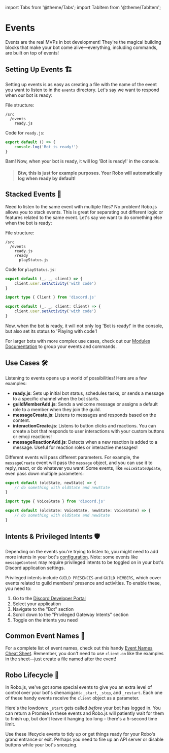 import Tabs from '@theme/Tabs';
import TabItem from '@theme/TabItem';

# Events

Events are the real MVPs in bot development! They're the magical building blocks that make your bot come alive—everything, including commands, are built on top of events!

## Setting Up Events 🏗️

Setting up events is as easy as creating a file with the name of the event you want to listen to in the `events` directory. Let's say we want to respond when our bot is ready:

File structure:

```
/src
  /events
    ready.js
```

Code for `ready.js`:

```javascript title="/src/events/ready.js"
export default () => {
	console.log('Bot is ready!')
}
```

Bam! Now, when your bot is ready, it will log 'Bot is ready!' in the console.

> #### **Btw, this is just for example purposes.** Your Robo will automatically log when ready by default!

## Stacked Events 🥞

Need to listen to the same event with multiple files? No problem! Robo.js allows you to stack events. This is great for separating out different logic or features related to the same event. Let's say we want to do something else when the bot is ready:

File structure:

```
/src
  /events
    ready.js
    /ready
      playStatus.js
```

Code for `playStatus.js`:
<Tabs groupId="examples-script">
<TabItem value="js" label="Javascript">

```javascript title="src/events/ready/playStatus.js"
export default (_, _, client) => {
	client.user.setActivity('with code')
}
```

</TabItem>
<TabItem value="ts" label="Typescript">

```typescript title="src/events/ready/playStatus.ts"
import type { Client } from 'discord.js'

export default (_, _, client: Client) => {
	client.user.setActivity('with code')
}
```

</TabItem>
</Tabs>

Now, when the bot is ready, it will not only log 'Bot is ready!' in the console, but also set its status to 'Playing with code'!

For larger bots with more complex use cases, check out our [Modules Documentation](/docs/advanced/modules) to group your events and commands.

## Use Cases 🛠️

Listening to events opens up a world of possibilities! Here are a few examples:

- **ready.js**: Sets up initial bot status, schedules tasks, or sends a message to a specific channel when the bot starts.
- **guildMemberAdd.js**: Sends a welcome message or assigns a default role to a member when they join the guild.
- **messageCreate.js**: Listens to messages and responds based on the content.
- **interactionCreate.js**: Listens to button clicks and reactions. You can create a bot that responds to user interactions with your custom buttons or emoji reactions!
- **messageReactionAdd.js**: Detects when a new reaction is added to a message. Useful for reaction roles or interactive messages!

Different events will pass different parameters. For example, the `messageCreate` event will pass the `message` object, and you can use it to reply, react, or do whatever you want! Some events, like `voiceStateUpdate`, even pass down multiple parameters:

<Tabs groupId="examples-script">
<TabItem value="js" label="Javascript">

```javascript title="/src/events/voiceStateUpdate.js"
export default (oldState, newState) => {
	// do something with oldState and newState
}
```

</TabItem>
<TabItem value="ts" label="Typescript">

```typescript title="/src/events/voiceStateUpdate.ts"
import type { VoiceState } from 'discord.js'

export default (oldState: VoiceState, newState: VoiceState) => {
	// do something with oldState and newState
}
```

</TabItem>
</Tabs>

## Intents & Privileged Intents 🛡️

Depending on the events you're trying to listen to, you might need to add more intents in your bot's [configuration](/docs/advanced/configuration). Note: some events like `messageContent` may require privileged intents to be toggled on in your bot's Discord application settings.

Privileged intents include `GUILD_PRESENCES` and `GUILD_MEMBERS`, which cover events related to guild members' presence and activities. To enable these, you need to:

1. Go to the [Discord Developer Portal](https://discord.com/developers/applications)
2. Select your application
3. Navigate to the "Bot" section
4. Scroll down to the "Privileged Gateway Intents" section
5. Toggle on the intents you need

## Common Event Names 📜

For a complete list of event names, check out this handy [Event Names Cheat Sheet](https://gist.github.com/Iliannnn/f4985563833e2538b1b96a8cb89d72bb). Remember, you don't need to use `client.on` like the examples in the sheet—just create a file named after the event!

## Robo Lifecycle 🔄

In Robo.js, we've got some special events to give you an extra level of control over your bot's shenanigans: `_start`, `_stop`, and `_restart`. Each one of these handy events receive the `client` object as a parameter.

Here's the lowdown: `_start` gets called _before_ your bot has logged in. You can return a Promise in these events and Robo.js will patiently wait for them to finish up, but don't leave it hanging too long – there's a 5-second time limit. <!-- [Check out the details on timeouts here](/docs/advanced/configuration#timeouts). -->

Use these lifecycle events to tidy up or get things ready for your Robo's grand entrance or exit. Perhaps you need to fire up an API server or disable buttons while your bot's snoozing.
